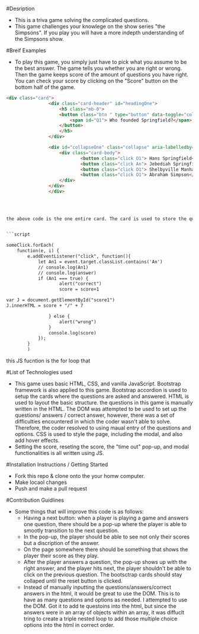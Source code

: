 


#Desription 

 - This is a triva game solving the complicated questions. 
 - This game challenges your knowlege on the show series "the Simpsons". If you play you will have a more indepth understanding of the Simpsons show.

 #Breif Examples 

 - To play this game, you simply just have to pick what you assume to be the best answer. The game tells you whether you are right or wrong. Then the game keeps score of the amount of questions you have right. You can check your score by clicking on the "Score" button on the bottom half of the game. 

```html 
<div class="card">
                <div class="card-header" id="headingOne">
                    <h5 class="mb-0">
                    <button class="btn " type="button" data-toggle="collapse" data-target="#collapseOne" aria-expanded="false" aria-controls="collapseOne">
                        <span id="Q1"> Who founded Springfield?</span>
                    </button>
                    </h5>
                </div>

                <div id="collapseOne" class="collapse" aria-labelledby="headingOne" data-parent="#accordionExample">
                    <div class="card-body">
                            <button class="click O1"> Hans Springfield</button>
                            <button class="click An"> Jebediah Springfield </button>
                            <button class="click O1"> Shelbyville Manhattan</button>
                            <button class="click O1"> Abraham Simpson</button>
                    </div>
                </div>
                </div>
        
        
 

the above code is the one entire card. The card is used to store the question and the answer. The questions and the answers are written directly onto the html card. Bootstrap is used to create this card. 


```script    

someClick.forEach(
    function(e, i) {
        e.addEventListener("click", function(){ 
            let An1 = event.target.classList.contains('An') 
            // console.log(An1)
            // console.log(answer)
            if (An1 === true) {
                    alert("correct")
                    score = score+1

var J = document.getElementById("score1")
J.innerHTML = score + "/" + 7

                } else {
                    alert("wrong")
                }
                console.log(score)
            });   
        }
        )


```

this JS fucntion is the for loop that 






 #List of Technologies used 

 - This game uses basic HTML, CSS, and vanilla JavaScript. Bootstrap framework is also applied to this game. Bootstrap accordion is used to setup the cards where the questions are asked and answered. HTML is used to layout the basic structure. the questions in this game is manually written in the HTML. The DOM was attempted to be used to set up the questions/ answers / correct answer, however, there was a set of difficulties encountered in which the coder wasn't able to solve. Therefore, the coder resolved to using maual entry of the questions and options. CSS is used to style the page, including the modal, and also add hover effects. 
 - Setting the score, reseting the score, the "time out" pop-up, and modal functionalities is all written using JS. 

 #Installation Instructions / Getting Started

 - Fork this repo & clone onto the your homw computer. 
 - Make locaol changes 
 - Push and make a pull request 

 #Contribution Guidlines

  - Some things that will improve this code is as follows: 
      - Having a next button: when a player is playing a game and answers one question, there should be a pop-up where the player is able to smootly transition to the next question. 
      - In the pop-up, the player should be able to see not only their scores but a discription of the answer.
      - On the page somewhere there should be something that shows the player their score as they play.
      - After the player answers a question, the pop-up shows up with the right answer, and the player hits next, the player shouldn't be able to click on the previous question. The bootsctrap cards should stay collaped until the reset button is clicked. 
      - Instead of manually inputting the questions/answers/correct answers in the html, it would be great to use the DOM. This is to have as many questions and options as needed. I attempted to use the DOM. Got it to add te questoins into the html, but since the answers were in an array of objects within an array, it was diffuclt tring to create a triple nested loop to add those multiple choice options into the html in correct order. 